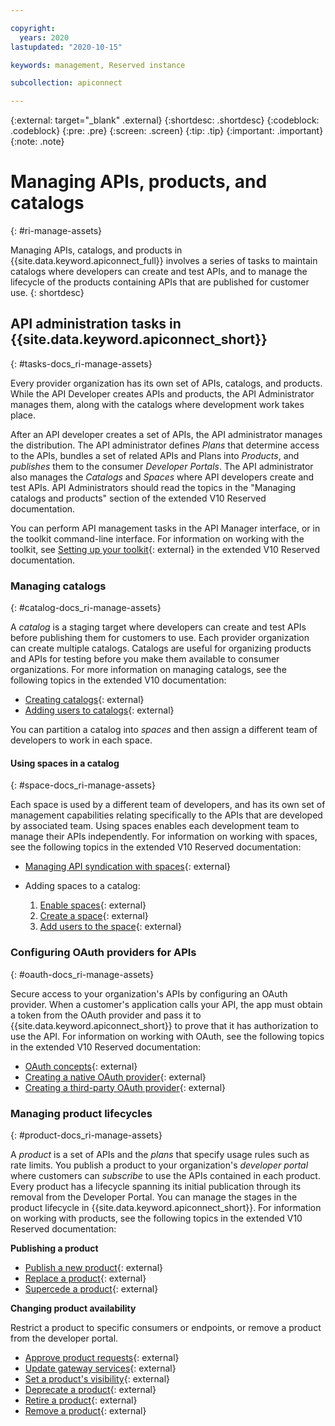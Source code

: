 ```yaml
---

copyright:
  years: 2020
lastupdated: "2020-10-15"

keywords: management, Reserved instance

subcollection: apiconnect

---
```


{:external: target="_blank" .external} 
{:shortdesc: .shortdesc}
{:codeblock: .codeblock}
{:pre: .pre}
{:screen: .screen}
{:tip: .tip}
{:important: .important}
{:note: .note}

# Managing APIs, products, and catalogs
{: #ri-manage-assets}

Managing APIs, catalogs, and products in {{site.data.keyword.apiconnect_full}} involves a series of tasks to maintain catalogs where developers can create and test APIs, and to manage the lifecycle of the products containing APIs that are published for customer use.
{: shortdesc}


## API administration tasks in {{site.data.keyword.apiconnect_short}}
{: #tasks-docs_ri-manage-assets}

Every provider organization has its own set of APIs, catalogs, and products. While the API Developer creates APIs and products, the API Administrator manages them, along with the catalogs where development work takes place.
 
After an API developer creates a set of APIs, the API administrator manages the distribution. The API administrator defines _Plans_ that determine access to the APIs, bundles a set of related APIs and Plans into _Products_, and _publishes_ them to the consumer _Developer Portals_. The API administrator also manages the _Catalogs_ and _Spaces_ where API developers create and test APIs. API Administrators should read the topics in the "Managing catalogs and products" section of the extended V10 Reserved documentation.

You can perform API management tasks in the API Manager interface, or in the toolkit command-line interface. For information on working with the toolkit, see [Setting up your toolkit](https://www.ibm.com/support/knowledgecenter/SSMNED_v10cloud/com.ibm.apic.toolkit.doc/ri_toolkit.html){: external} in the extended V10 Reserved documentation.


### Managing catalogs
{: #catalog-docs_ri-manage-assets}

A _catalog_ is a staging target where developers can create and test APIs before publishing them for customers to use. Each provider organization can create multiple catalogs. Catalogs are useful for organizing products and APIs for testing before you make them available to consumer organizations. For more information on managing catalogs, see the following topics in the extended V10 documentation:

- [Creating catalogs](https://www.ibm.com/support/knowledgecenter/SSMNED_v10cloud/com.ibm.apic.apionprem.doc/create_env.html){: external}
- [Adding users to catalogs](https://www.ibm.com/support/knowledgecenter/SSMNED_v10cloud/com.ibm.apic.apionprem.doc/tapic_catalog_members_manage.html){: external}

You can partition a catalog into _spaces_ and then assign a different team of developers to work in each space.

#### Using spaces in a catalog
{: #space-docs_ri-manage-assets}

Each space is used by a different team of developers, and has its own set of management capabilities relating specifically to the APIs that are developed by associated team. Using spaces enables each development team to manage their APIs independently. For information on working with spaces, see the following topics in the extended V10 Reserved documentation:

- [Managing API syndication with spaces](https://www.ibm.com/support/knowledgecenter/SSMNED_v10cloud/com.ibm.apic.apionprem.doc/tapic_syndication_spaces_configure.html){: external}

- Adding spaces to a catalog: 
   1. [Enable spaces](https://www.ibm.com/support/knowledgecenter/SSMNED_v10cloud/com.ibm.apic.apionprem.doc/tapic_syndication_spaces_enable.html){: external}
   2. [Create a space](https://www.ibm.com/support/knowledgecenter/SSMNED_v10cloud/com.ibm.apic.apionprem.doc/tapic_syndication_spaces_manage.html){: external}
   3. [Add users to the space](https://www.ibm.com/support/knowledgecenter/SSMNED_v10cloud/com.ibm.apic.apionprem.doc/tapic_syndication_spaces_members_manage.html){: external}


### Configuring OAuth providers for APIs
{: #oauth-docs_ri-manage-assets}

Secure access to your organization's APIs by configuring an OAuth provider. When a customer's application calls your API, the app must obtain a token from the OAuth provider and pass it to {{site.data.keyword.apiconnect_short}} to prove that it has authorization to use the API. For information on working with OAuth, see the following topics in the extended V10 Reserved documentation:

- [OAuth concepts](https://www.ibm.com/support/knowledgecenter/SSMNED_v10cloud/com.ibm.apic.apionprem.doc/con_apionprem_authentication.html){: external}
- [Creating a native OAuth provider](https://www.ibm.com/support/knowledgecenter/SSMNED_v10cloud/com.ibm.apic.apionprem.doc/oauth_native_apim.html){: external}
- [Creating a third-party OAuth provider](https://www.ibm.com/support/knowledgecenter/SSMNED_v10cloud/com.ibm.apic.apionprem.doc/oauth_thirdparty_apim.html){: external}


### Managing product lifecycles
{: #product-docs_ri-manage-assets}

A _product_ is a set of APIs and the _plans_ that specify usage rules such as rate limits. You publish a product to your organization's _developer portal_ where customers can _subscribe_ to use the APIs contained in each product. Every product has a lifecycle spanning its initial publication through its removal from the Developer Portal. You can manage the stages in the product lifecycle in {{site.data.keyword.apiconnect_short}}. For information on working with products, see the following topics in the extended V10 Reserved documentation:

**Publishing a product**

- [Publish a new product](https://www.ibm.com/support/knowledgecenter/SSMNED_v10cloud/com.ibm.apic.apionprem.doc/task_publishing_a_product.html){: external}
- [Replace a product](https://www.ibm.com/support/knowledgecenter/SSMNED_v10cloud/com.ibm.apic.apionprem.doc/task_replacing_a_product.html){: external}
- [Supercede a product](https://www.ibm.com/support/knowledgecenter/SSMNED_v10cloud/com.ibm.apic.apionprem.doc/task_superseding_a_product.html){: external}
             
**Changing product availability**

Restrict a product to specific consumers or endpoints, or remove a product from the developer portal.

- [Approve product requests](https://www.ibm.com/support/knowledgecenter/SSMNED_v10cloud/com.ibm.apic.apionprem.doc/task_accessrequests_product.html){: external}
- [Update gateway services](https://www.ibm.com/support/knowledgecenter/SSMNED_v10cloud/com.ibm.apic.apionprem.doc/tapic_product_update_gw.html){: external}
- [Set a product's visibility](https://www.ibm.com/support/knowledgecenter/SSMNED_v10cloud/com.ibm.apic.apionprem.doc/task_change_product_availability.html){: external}
- [Deprecate a product](https://www.ibm.com/support/knowledgecenter/SSMNED_v10cloud/com.ibm.apic.apionprem.doc/task_deprecate_product.html){: external}
- [Retire a product](https://www.ibm.com/support/knowledgecenter/SSMNED_v10cloud/com.ibm.apic.apionprem.doc/task_retire_product.html){: external}
- [Remove a product](https://www.ibm.com/support/knowledgecenter/SSMNED_v10cloud/com.ibm.apic.apionprem.doc/task_unpublish_product.html){: external}

